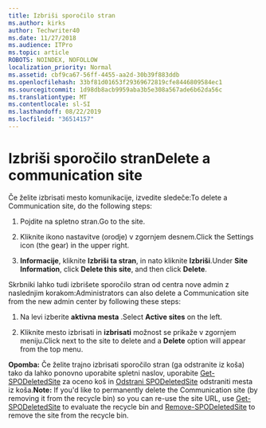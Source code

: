 ```yaml
---
title: Izbriši sporočilo stran
ms.author: kirks
author: Techwriter40
ms.date: 11/27/2018
ms.audience: ITPro
ms.topic: article
ROBOTS: NOINDEX, NOFOLLOW
localization_priority: Normal
ms.assetid: cbf9ca67-56ff-4455-aa2d-30b39f883ddb
ms.openlocfilehash: 33bf81d01653f29369672819cfe8446809584ec1
ms.sourcegitcommit: 1d98db8acb9959aba3b5e308a567ade6b62da56c
ms.translationtype: MT
ms.contentlocale: sl-SI
ms.lasthandoff: 08/22/2019
ms.locfileid: "36514157"
---
```

# <a name="delete-a-communication-site"></a><span data-ttu-id="a4c70-102">Izbriši sporočilo stran</span><span class="sxs-lookup"><span data-stu-id="a4c70-102">Delete a communication site</span></span>

<span data-ttu-id="a4c70-103">Če želite izbrisati mesto komunikacije, izvedite sledeče:</span><span class="sxs-lookup"><span data-stu-id="a4c70-103">To delete a Communication site, do the following steps:</span></span> 
  
1. <span data-ttu-id="a4c70-104">Pojdite na spletno stran.</span><span class="sxs-lookup"><span data-stu-id="a4c70-104">Go to the site.</span></span> 
  
2. <span data-ttu-id="a4c70-105">Kliknite ikono nastavitve (orodje) v zgornjem desnem.</span><span class="sxs-lookup"><span data-stu-id="a4c70-105">Click the Settings icon (the gear) in the upper right.</span></span> 
  
3. <span data-ttu-id="a4c70-106">**Informacije**, kliknite **Izbriši ta stran**, in nato kliknite **Izbriši**.</span><span class="sxs-lookup"><span data-stu-id="a4c70-106">Under **Site Information**, click **Delete this site**, and then click **Delete**.</span></span> 
  
<span data-ttu-id="a4c70-107">Skrbniki lahko tudi izbrišete sporočilo stran od centra nove admin z naslednjim korakom:</span><span class="sxs-lookup"><span data-stu-id="a4c70-107">Administrators can also delete a Communication site from the new admin center by following these steps:</span></span> 
  
1. <span data-ttu-id="a4c70-108">Na levi izberite **aktivna mesta** .</span><span class="sxs-lookup"><span data-stu-id="a4c70-108">Select **Active sites** on the left.</span></span> 
  
2. <span data-ttu-id="a4c70-109">Kliknite mesto izbrisati in **izbrisati** možnost se prikaže v zgornjem meniju.</span><span class="sxs-lookup"><span data-stu-id="a4c70-109">Click next to the site to delete and a **Delete** option will appear from the top menu.</span></span> 
  
 <span data-ttu-id="a4c70-110">**Opomba:** Če želite trajno izbrisati sporočilo stran (ga odstranite iz koša) tako da lahko ponovno uporabite spletni naslov, uporabite [Get-SPODeletedSite](https://aka.ms/Get-SPODeletedSite) za oceno koš in [Odstrani SPODeletedSite](https://aka.ms/Remove-SPODeletedSite) odstraniti mesta iz koša.</span><span class="sxs-lookup"><span data-stu-id="a4c70-110">**Note:** If you'd like to permanently delete the Communication site (by removing it from the recycle bin) so you can re-use the site URL, use [Get-SPODeletedSite](https://aka.ms/Get-SPODeletedSite) to evaluate the recycle bin and [Remove-SPODeletedSite](https://aka.ms/Remove-SPODeletedSite) to remove the site from the recycle bin.</span></span> 
  

